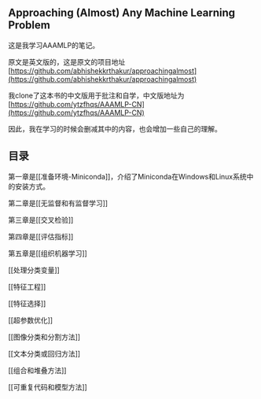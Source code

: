 ## Approaching (Almost) Any Machine Learning Problem

这是我学习AAAMLP的笔记。

原文是英文版的，这是原文的项目地址[https://github.com/abhishekkrthakur/approachingalmost](https://github.com/abhishekkrthakur/approachingalmost)

我clone了这本书的中文版用于批注和自学，中文版地址为[https://github.com/ytzfhqs/AAAMLP-CN](https://github.com/ytzfhqs/AAAMLP-CN)

因此，我在学习的时候会删减其中的内容，也会增加一些自己的理解。

## 目录

第一章是[[准备环境-Miniconda]]，介绍了Miniconda在Windows和Linux系统中的安装方式。

第二章是[[无监督和有监督学习]]

第三章是[[交叉检验]]

第四章是[[评估指标]]

第五章是[[组织机器学习]]

[[处理分类变量]]

[[特征工程]]

[[特征选择]]

[[超参数优化]]

[[图像分类和分割方法]]

[[文本分类或回归方法]]

[[组合和堆叠方法]]

[[可重复代码和模型方法]]
